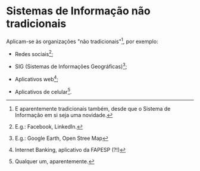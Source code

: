 # Sistemas de Informação não tradicionais

Aplicam-se às organizações "não tradicionais"[^5], por exemplo:

- Redes sociais[^1];

- SIG (Sistemas de Informações Geográficas)[^2];

- Aplicativos web[^3];

- Aplicativos de celular[^4].

[^1]: E.g.: Facebook, LinkedIn.

[^2]: E.g.: Google Earth, Open Stree Map

[^3]: Internet Banking, aplicativo da FAPESP (?!)

[^4]: Qualquer um, aparentemente.

[^5]: E aparentemente tradicionais também, desde que o Sistema de Informação em si seja uma novidade.




